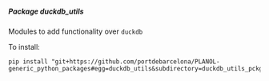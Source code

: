 ##### Package <em>duckdb_utils</em>

Modules to add functionality over `duckdb` 

To install:
```shell
pip install "git+https://github.com/portdebarcelona/PLANOL-generic_python_packages#egg=duckdb_utils&subdirectory=duckdb_utils_pckg"
```
